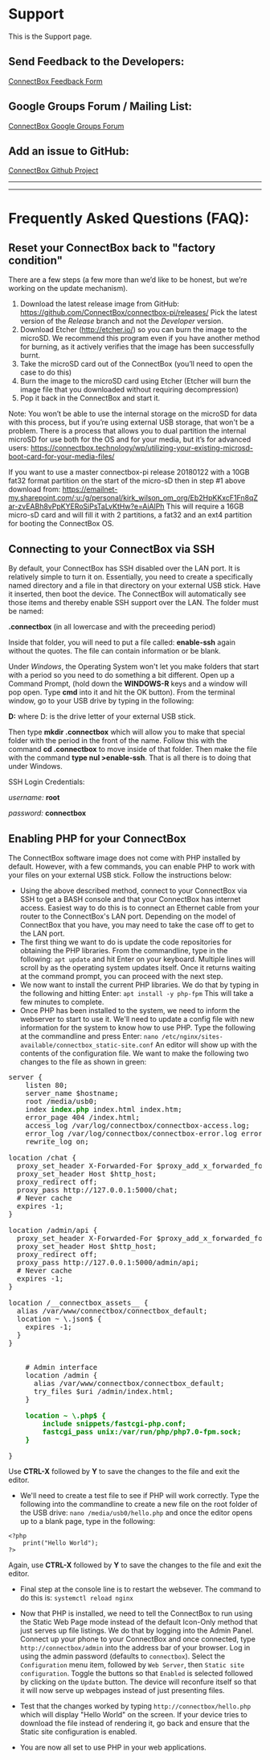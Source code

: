 # Support

This is the Support page.

## Send Feedback to the Developers: 
[ConnectBox Feedback Form](http://http://geodirk-001-site1.btempurl.com/ "Feedback Page")

## Google Groups Forum / Mailing List:
[ConnectBox Google Groups Forum](https://groups.google.com/d/forum/connectbox "ConnectBox Google Groups Forum")

## Add an issue to GitHub:
[ConnectBox Github Project](https://github.com/ConnectBox/connectbox-pi/issues "GitHub Project Issues")

<hr />
<hr />

# Frequently Asked Questions (FAQ):

## Reset your ConnectBox back to "factory condition"
There are a few steps (a few more than we’d like to be honest, but we’re working on the update mechanism).

1. Download the latest release image from GitHub: https://github.com/ConnectBox/connectbox-pi/releases/ Pick the latest version of the *Release* branch and not the *Developer* version.
2. Download Etcher (http://etcher.io/) so you can burn the image to the microSD. We recommend this program even if you have another method for burning, as it actively verifies that the image has been successfully burnt.
3. Take the microSD card out of the ConnectBox (you’ll need to open the case to do this)
4. Burn the image to the microSD card using Etcher (Etcher will burn the image file that you downloaded without requiring decompression)
5. Pop it back in the ConnectBox and start it.

Note: You won’t be able to use the internal storage on the microSD for data with this process, but if you’re using external USB storage, that won't be a problem. There is a process that allows you to dual partition the internal microSD for use both for the OS and for your media, but it’s for advanced users: https://connectbox.technology/wp/utilizing-your-existing-microsd-boot-card-for-your-media-files/

If you want to use a master connectbox-pi release 20180122 with a 10GB fat32 format partition on the start of the micro-sD then in step #1 above download from:
https://emailnet-my.sharepoint.com/:u:/g/personal/kirk_wilson_om_org/Eb2HpKKxcF1Fn8qZar-zvEABh8vPpKYERoSiPsTaLvKtHw?e=AiAlPh
This will require a 16GB micro-sD card and will fill it with 2 partitions, a fat32 and an ext4 partition for booting the ConnectBox OS.

## Connecting to your ConnectBox via SSH
By default, your ConnectBox has SSH disabled over the LAN port.  It is relatively simple to turn it on.  Essentially, you need to create a specifically named directory and a file in that directory on your external USB stick.  Have it inserted, then boot the device.  The ConnectBox will automatically see those items and thereby enable SSH support over the LAN.  The folder must be named:
 
**.connectbox** (in all lowercase and with the preceeding period)

Inside that folder, you will need to put a file called: **enable-ssh** again without the quotes.  The file can contain information or be blank.

Under *Windows*, the Operating System won't let you make folders that start with a period so you need to do something a bit different.  Open up a Command Prompt, (hold down the **WINDOWS-R** keys and a window will pop open. Type **cmd** into it and hit the OK button).  From the terminal window, go to your USB drive by typing in the following:

**D:** where D: is the drive letter of your external USB stick.

Then type **mkdir .connectbox** which will allow you to make that special folder with the period in the front of the name.  Follow this with the command **cd .connectbox** to move inside of that folder.  Then make the file with the command **type nul >enable-ssh**.  That is all there is to doing that under Windows.

SSH Login Credentials:

_username:_ **root**

_password:_ **connectbox**

## Enabling PHP for your ConnectBox

The ConnectBox software image does not come with PHP installed by default. However, with a few commands, you can enable PHP to work with your files on your external USB stick.  Follow the instructions below:

* Using the above described method, connect to your ConnectBox via SSH to get a BASH console and that your ConnectBox has internet access.  Easiest way to do this is to connect an Ethernet cable from your router to the ConnectBox's LAN port.  Depending on the model of ConnectBox that you have, you may need to take the case off to get to the LAN port.
* The first thing we want to do is update the code repositories for obtaining the PHP libraries.  From the commandline, type in the following: `apt update` and hit Enter on your keyboard.  Multiple lines will scroll by as the operating system updates itself.  Once it returns waiting at the command prompt, you can proceed with the next step.
* We now want to install the current PHP libraries.  We do that by typing in the following and hitting Enter: `apt install -y php-fpm`  This will take a few minutes to complete.
* Once PHP has been installed to the system, we need to inform the webserver to start to use it.  We'll need to update a config file with new information for the system to know how to use PHP.  Type the following at the commandline and press Enter: `nano /etc/nginx/sites-available/connectbox_static-site.conf`  An editor will show up with the contents of the configuration file. We want to make the following two changes to the file as shown in green:

<pre>
server {
    listen 80;
    server_name $hostname;
    root /media/usb0;
    index <span style="color:green"><b>index.php</b></span> index.html index.htm;
    error_page 404 /index.html;
    access_log /var/log/connectbox/connectbox-access.log;
    error_log /var/log/connectbox/connectbox-error.log error;
    rewrite_log on;

location /chat {
  proxy_set_header X-Forwarded-For $proxy_add_x_forwarded_for;
  proxy_set_header Host $http_host;
  proxy_redirect off;
  proxy_pass http://127.0.0.1:5000/chat;
  # Never cache
  expires -1;
}

location /admin/api {
  proxy_set_header X-Forwarded-For $proxy_add_x_forwarded_for;
  proxy_set_header Host $http_host;
  proxy_redirect off;
  proxy_pass http://127.0.0.1:5000/admin/api;
  # Never cache
  expires -1;
}

location /__connectbox_assets__ {
  alias /var/www/connectbox/connectbox_default;
  location ~ \.json$ {
    expires -1;
  }
}


    # Admin interface
    location /admin {
      alias /var/www/connectbox/connectbox_default;
      try_files $uri /admin/index.html;
    }
    <span style="color:green"><b>
    location ~ \.php$ {
        include snippets/fastcgi-php.conf;
        fastcgi_pass unix:/var/run/php/php7.0-fpm.sock;
    }
    </b></span>
}
</pre>

Use **CTRL-X** followed by **Y** to save the changes to the file and exit the editor.


* We'll need to create a test file to see if PHP will work correctly. Type the following into the commandline to create a new file on the root folder of the USB drive: `nano /media/usb0/hello.php` and once the editor opens up to a blank page, type in the following:

```
<?php
    print("Hello World");
?>
```

Again, use  **CTRL-X** followed by **Y** to save the changes to the file and exit the editor.

* Final step at the console line is to restart the websever.  The command to do this is: `systemctl reload nginx`

* Now that PHP is installed, we need to tell the ConnectBox to run using the Static Web Page mode instead of the default Icon-Only method that just serves up file listings.  We do that by logging into the Admin Panel.  Connect up your phone to your ConnectBox and once connected, type `http://connectbox/admin` into the address bar of your browser.  Log in using the admin password (defaults to `connectbox`).  Select the `Configuration` menu item, followed by `Web Server`, then `Static site configuration`. Toggle the buttons so that `Enabled` is selected followed by clicking on the `Update` button.  The device will reconfure itself so that it will now serve up webpages instead of just presenting files.
* Test that the changes worked by typing `http://connectbox/hello.php` which will display "Hello World" on the screen. If your device tries to download the file instead of rendering it, go back and ensure that the Static site configuration is enabled.
* You are now all set to use PHP in your web applications.